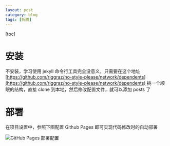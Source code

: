 ```yaml
---
layout: post
category: blog
tags: [折腾]
---
```

[toc]

# 安装

不安装，学习使用 jekyll 命令行工具完全没意义，只需要在这个地址 [https://github.com/riggraz/no-style-please/network/dependents](https://github.com/riggraz/no-style-please/network/dependents) 挑一个顺眼的结构，直接 clone 到本地，然后修改配置文件，就可以添加 posts 了

# 部署

在项目设置中，参照下图配置 Github Pages 即可实现代码修改时的自动部署

![GitHub Pages 部署配置](https://s2.loli.net/2024/09/23/UE389erDCiG7xjb.png)